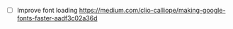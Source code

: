 - [ ] Improve font loading https://medium.com/clio-calliope/making-google-fonts-faster-aadf3c02a36d
